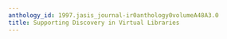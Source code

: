 ```yaml
---
anthology_id: 1997.jasis_journal-ir0anthology0volumeA48A3.0
title: Supporting Discovery in Virtual Libraries
---
```

